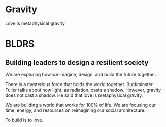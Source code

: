 # Gravity

Love is metaphysical gravity

# BLDRS

## Building leaders to design a resilient society

We are exploring how we imagine, design, and build the future together.

There is a mysterious force that holds the world together. Buckminster Fuller talks about how light, as radiation, casts a shadow. However, gravity does not cast a shadow. He said that love is metaphysical gravity.

We are building a world that works for 100% of life. We are focusing our time, energy, and resources on reimagining our social architecture.

To build is to love.
